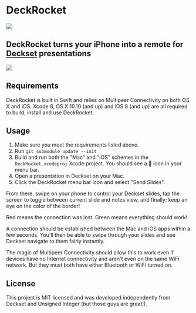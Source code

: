 # DeckRocket

![](design/math.jpg)

## DeckRocket turns your iPhone into a remote for [Deckset](http://decksetapp.com) presentations

![](demo.gif)

## Requirements

DeckRocket is built in Swift and relies on Multipeer Connectivity on both OS X
and iOS. Xcode 8, OS X 10.10 (and up) and iOS 8 (and up) are all required to
build, install and use DeckRocket.

## Usage

1. Make sure you meet the requirements listed above.
2. Run `git submodule update --init`
2. Build and run both the "Mac" and "iOS" schemes in the `DeckRocket.xcodeproj`
   Xcode project. You should see a :rocket: icon in your menu bar.
3. Open a presentation in Deckset on your Mac.
4. Click the DeckRocket menu bar icon and select "Send Slides".

From there, swipe on your phone to control your Deckset slides, tap the screen
to toggle between current slide and notes view, and finally: keep an eye on the
color of the border!

Red means the connection was lost. Green means everything should work!

A connection should be established between the Mac and iOS apps within a few
seconds. You'll then be able to swipe through your slides and see Deckset
navigate to them fairly instantly.

The magic of Multipeer Connectivity should allow this to work even if devices
have no Internet connectivity and aren't even on the same WiFi network. But they
must both have either Bluetooth or WiFi turned on.

## License

This project is MIT licensed and was developed independently from Deckset and
Unsigned Integer (but those guys are great!).
